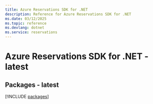```yaml
---
title: Azure Reservations SDK for .NET
description: Reference for Azure Reservations SDK for .NET
ms.date: 03/12/2025
ms.topic: reference
ms.devlang: dotnet
ms.service: reservations
---
```

# Azure Reservations SDK for .NET - latest
## Packages - latest
[!INCLUDE [packages](reservations-index.md)]